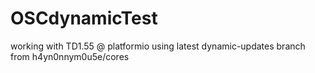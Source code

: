 # OSCdynamicTest
working with TD1.55 @ platformio using latest dynamic-updates branch from h4yn0nnym0u5e/cores
